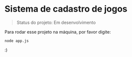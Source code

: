 <h1>Sistema de cadastro de jogos </h1>

> Status do projeto: Em desenvolvimento

Para rodar esse projeto na máquina, por favor digite:

```
node app.js
```

:)